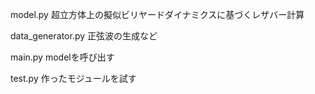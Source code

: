 
model.py
超立方体上の擬似ビリヤードダイナミクスに基づくレザバー計算

data_generator.py
正弦波の生成など

main.py
modelを呼び出す

test.py
作ったモジュールを試す
